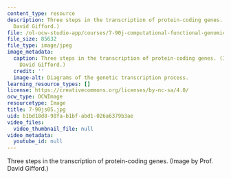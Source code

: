 ```yaml
---
content_type: resource
description: Three steps in the transcription of protein-coding genes. (Image by Prof.
  David Gifford.)
file: /ol-ocw-studio-app/courses/7-90j-computational-functional-genomics-spring-2005/b1bd18d898fab1bfabd1026a6379b3ae_7-90js05.jpg
file_size: 85632
file_type: image/jpeg
image_metadata:
  caption: Three steps in the transcription of protein-coding genes. (Image by Prof.
    David Gifford.)
  credit: ''
  image-alt: Diagrams of the genetic transcription process.
learning_resource_types: []
license: https://creativecommons.org/licenses/by-nc-sa/4.0/
ocw_type: OCWImage
resourcetype: Image
title: 7-90js05.jpg
uid: b1bd18d8-98fa-b1bf-abd1-026a6379b3ae
video_files:
  video_thumbnail_file: null
video_metadata:
  youtube_id: null
---
```

Three steps in the transcription of protein-coding genes. (Image by Prof. David Gifford.)